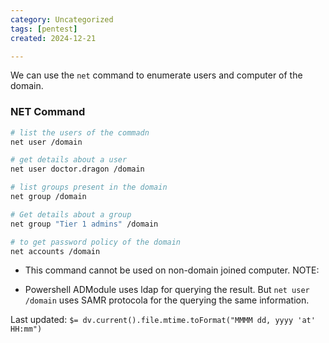 ```yaml
---
category: Uncategorized
tags: [pentest]
created: 2024-12-21

---
```

We can use the `net` command to enumerate users and computer of the domain. 
### NET Command
```bash
# list the users of the commadn 
net user /domain

# get details about a user
net user doctor.dragon /domain

# list groups present in the domain
net group /domain

# Get details about a group
net group "Tier 1 admins" /domain

# to get password policy of the domain
net accounts /domain
```

* This command cannot be used on non-domain joined computer. 
NOTE:
- Powershell ADModule uses ldap for querying the result. But `net user /domain` uses SAMR protocola for the querying the same information.


Last updated: `$= dv.current().file.mtime.toFormat("MMMM dd, yyyy 'at' HH:mm")`
